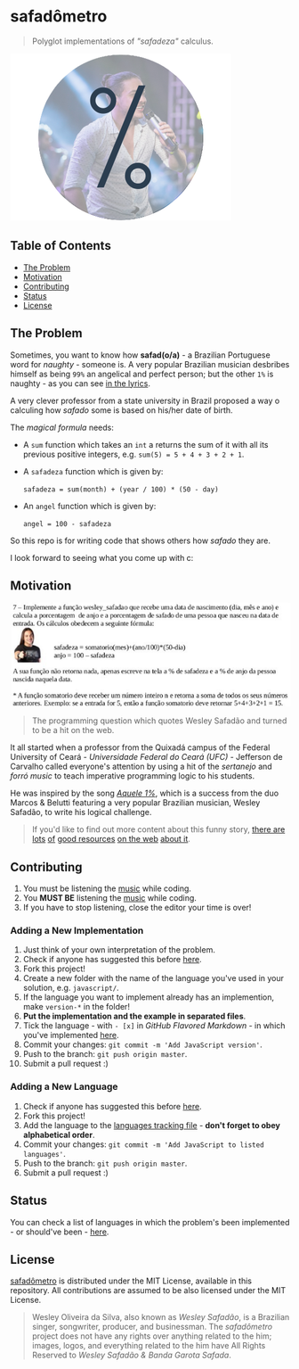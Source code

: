 # safadômetro

> Polyglot implementations of *"safadeza"* calculus.

![Aquele 1%](cover.png)

## Table of Contents

- [The Problem](#the-problem)
- [Motivation](#motivation)
- [Contributing](#contributing)
- [Status](#status)
- [License](#license)

## The Problem

Sometimes, you want to know how **safad(o/a)** - a Brazilian Portuguese word for
*naughty* - someone is. A very popular Brazilian musician desbribes himself as
being `99%` an angelical and perfect person; but the other `1%` is naughty - as
you can see [in the lyrics](http://www.vagalume.com.br/marcos-e-belutti/aquele-um-por-cento-part-wesley-safadao.html).

A very clever professor from a state university in Brazil proposed a way o calculing
how *safado* some is based on his/her date of birth.

The *magical formula* needs:

- A `sum` function which takes an `int` a returns the sum of it with all its
previous positive integers, e.g. `sum(5) = 5 + 4 + 3 + 2 + 1`.

- A `safadeza` function which is given by:

  `safadeza = sum(month) + (year / 100) * (50 - day)`

- An `angel` function which is given by:

  `angel = 100 - safadeza`

So this repo is for writing code that shows others how *safado* they are.

I look forward to seeing what you come up with c:

## Motivation

![Where everything started.](question.jpg)

> The programming question which quotes Wesley Safadão and turned to be a hit
on the web.

It all started when a professor from the Quixadá campus of the Federal University
of Ceará - *Universidade Federal do Ceará (UFC)* - Jefferson de Carvalho called
everyone's attention by using a hit of the *sertanejo* and *forró music* to teach
imperative programming logic to his students.

He was inspired by the song *[Aquele 1%](http://www.vagalume.com.br/marcos-e-belutti/aquele-um-por-cento-part-wesley-safadao.html)*,
which is a success from the duo Marcos & Belutti featuring a very popular
Brazilian musician, Wesley Safadão, to write his logical challenge.

> If you'd like to find out more content about this funny story, [there are](http://g1.globo.com/ceara/noticia/2015/12/professor-cita-wesley-safadao-em-questao-de-logica-e-vira-hit-na-web.html)
[lots](http://revistagalileu.globo.com/blogs/buzz/noticia/2015/12/professor-universitario-usa-wesley-safadao-em-prova-de-programacao.html)
[of](http://gazetaonline.globo.com/_conteudo/2015/12/entretenimento/cultura_e_famosos/3917154-professor-cita-wesley-safadao-e-questao-de-logica-e-bomba-na-web.html)
[good resources](http://www.opovo.com.br/app/divirta-se/2015/12/04/noticiasdivirtase,3544424/professor-da-ufc-elabora-questao-de-prova-fazendo-referencia-a-wesley.shtml)
[on the web](http://www.ibahia.com/detalhe/noticia/professor-cita-wesley-safadao-em-questao-de-prova-e-faz-sucesso/?cHash=74e1cc909aa2269eb81a4401b282d892)
[about it](http://maisregiao.com.br/professor-cita-wesley-safadao-em-questao-de-prova-e-faz-sucesso/).

## Contributing

1. You must be listening the [music](http://www.vagalume.com.br/marcos-e-belutti/aquele-um-por-cento-part-wesley-safadao.html) while coding.
1. You **MUST BE** listening the [music](http://www.vagalume.com.br/marcos-e-belutti/aquele-um-por-cento-part-wesley-safadao.html) while coding.
1. If you have to stop listening, close the editor your time is over!

### Adding a New Implementation

1. Just think of your own interpretation of the problem.
1. Check if anyone has suggested this before [here](https://github.com/mabrasil/safadometro/pulls).
1. Fork this project!
1. Create a new folder with the name of the language you've used in your solution, e.g. `javascript/`.
1. If the language you want to implement already has an implemention, make `version-*` in the folder!
1. **Put the implementation and the example in separated files**.
1. Tick the language - with `- [x]` in *GitHub Flavored Markdown* - in which
you've implemented [here](STATUS.md).
1. Commit your changes: `git commit -m 'Add JavaScript version'`.
1. Push to the branch: `git push origin master`.
1. Submit a pull request :)

### Adding a New Language

1. Check if anyone has suggested this before [here](https://github.com/mabrasil/safadometro/pulls).
1. Fork this project!
1. Add the language to the [languages tracking file](STATUS.md) - **don't forget to obey alphabetical order**.
1. Commit your changes: `git commit -m 'Add JavaScript to listed languages'`.
1. Push to the branch: `git push origin master`.
1. Submit a pull request :)

## Status

You can check a list of languages in which the problem's been implemented - or
should've been - [here](STATUS.md).

## License

[safadômetro](https://github.com/mabrasil/safadometro) is distributed under the
MIT License, available in this repository. All contributions are assumed to be also licensed under
the MIT License.

> Wesley Oliveira da Silva, also known as *Wesley Safadão*, is a Brazilian singer, songwriter, producer, and businessman. The *safadômetro* project does not have any rights over anything related to the him; images, logos, and everything related to the him have All Rights Reserved to *Wesley Safadão & Banda Garota Safada*.
